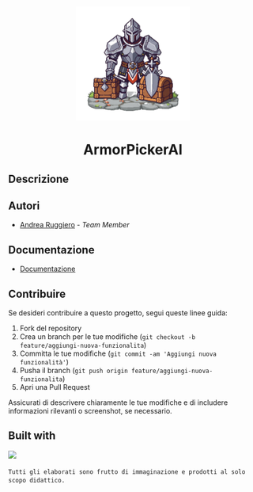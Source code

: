 <div align="center">
    <img src="Docs/logo.png" alt="ArmorPickerAI" width="230" />
    <h1>ArmorPickerAI</h1>
</div>

## Descrizione



## Autori

- [Andrea Ruggiero](https://github.com/andrearuggiero150) - *Team Member*

## Documentazione 

- [Documentazione](./Docs)

## Contribuire

Se desideri contribuire a questo progetto, segui queste linee guida:

1. Fork del repository
2. Crea un branch per le tue modifiche (`git checkout -b feature/aggiungi-nuova-funzionalita`)
3. Committa le tue modifiche (`git commit -am 'Aggiungi nuova funzionalità'`)
4. Pusha il branch (`git push origin feature/aggiungi-nuova-funzionalita`)
5. Apri una Pull Request

Assicurati di descrivere chiaramente le tue modifiche e di includere informazioni rilevanti o screenshot, se necessario.

## Built with
<a href="https://skillicons.dev">
    <img src="https://skillicons.dev/icons?i=java,github" />
  </a>





`Tutti gli elaborati sono frutto di immaginazione e prodotti al solo scopo didattico.`
